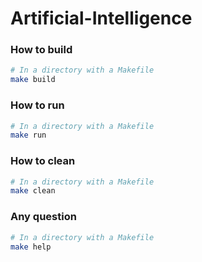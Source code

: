 # Artificial-Intelligence

### How to build

```sh
# In a directory with a Makefile
make build
```

### How to run

```sh
# In a directory with a Makefile
make run
```

### How to clean

```sh
# In a directory with a Makefile
make clean
```

### Any question

```sh
# In a directory with a Makefile
make help
```
